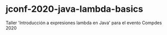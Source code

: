 # jconf-2020-java-lambda-basics

Taller 'Introducción a expresiones lambda en Java' para el evento Compdes 2020
